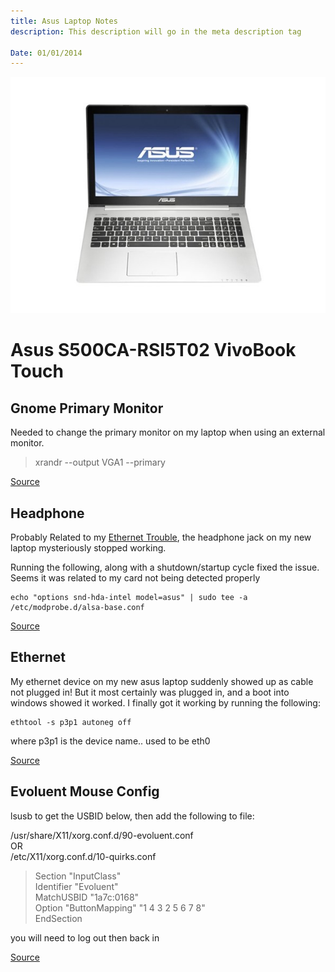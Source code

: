 ```yaml
---
title: Asus Laptop Notes
description: This description will go in the meta description tag

Date: 01/01/2014
---
```


<div>
	<img class="right content-secondary" src="/files/asus_laptop.jpg" />
</div>

# Asus S500CA-RSI5T02 VivoBook Touch #



## Gnome Primary Monitor ##

Needed to change the primary monitor on my laptop when using an external monitor.

<blockquote>
	<p>xrandr --output VGA1&nbsp;--primary</p>
</blockquote>

<p><a href="http://blog.nachtarbeiter.net/2012/01/09/change-primary-monitor-in-gnome-3/">Source</a></p>


## Headphone ## 

Probably Related to my <a href="/reference/asus-laptop-ethernet-fix">Ethernet Trouble</a>, 
the headphone jack on my new laptop mysteriously stopped working.

Running the following, along with a shutdown/startup cycle fixed the issue. 
Seems it was related to my card not being detected properly


	echo "options snd-hda-intel model=asus" | sudo tee -a /etc/modprobe.d/alsa-base.conf

<p>
	<a href="http://askubuntu.com/questions/260889/headphones-not-working-on-windows-after-installing-ubuntu">Source</a>
</p>




## Ethernet ##
My ethernet device on my new asus laptop suddenly showed up as cable 
not plugged in! But it most certainly was plugged in, and a boot into 
windows showed it worked. I finally got it working by running the following:

	ethtool -s p3p1 autoneg off

where p3p1 is the device name.. used to be eth0

<p><a href="http://forums.fedoraforum.org/showthread.php?t=250807">Source</a></p>




## Evoluent Mouse Config ##
lsusb to get the USBID below, then add the following to file:

/usr/share/X11/xorg.conf.d/90-evoluent.conf<br>OR<br>/etc/X11/xorg.conf.d/10-quirks.conf

<blockquote><p>Section "InputClass"<br>Identifier "Evoluent"<br>MatchUSBID "1a7c:0168"<br>Option "ButtonMapping" "1 4 3 2 5 6 7 8"<br>EndSection</p></blockquote><p>you will need to log out then back in</p><p><a href="http://denishaine.wordpress.com/2011/12/01/evoluent-mouse-with-ubuntu-11-04-and-11-10/">Source</a></p>

